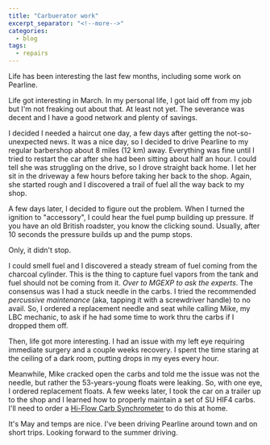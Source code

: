 ```yaml
---
title: "Carbuerator work"
excerpt_separator: "<!--more-->"
categories:
  - blog
tags: 
  - repairs
---
```


Life has been interesting the last few months, including some work on Pearline.

<!--more-->

Life got interesting in March. In my personal life, I got laid off from my job but I'm not freaking out about that. 
At least not yet. The severance was decent and I have a good network and plenty of savings.

I decided I needed a haircut one day, a few days after getting the not-so-unexpected news. It was a nice day, so I decided to
drive Pearline to my regular barbershop about 8 miles (12 km) away. Everything was fine until I tried to restart the car after
she had been sitting about half an hour. I could tell she was struggling on the drive, so I drove straight back home. I let 
her sit in the driveway a few hours before taking her back to the shop. Again, she started rough and I discovered a trail of 
fuel all the way back to my shop.

A few days later, I decided to figure out the problem. When I turned the ignition to "accessory", I could hear the fuel pump
building up pressure. If you have an old British roadster, you know the clicking sound. Usually, after 10 seconds the 
pressure builds up and the pump stops.

Only, it didn't stop.

I could smell fuel and I discovered a steady stream of fuel coming from the charcoal cylinder. This is the thing to capture 
fuel vapors from the tank and fuel should not be coming from it. *Over to MGEXP to ask the experts*. The consensus was I had a
stuck needle in the carbs. I tried the recommended *percussive maintenance* (aka, tapping it with a screwdriver handle) to no
avail. So, I ordered a replacement needle and seat while calling Mike, my LBC mechanic, to ask if he had some time to work
thru the carbs if I dropped them off.

Then, life got more interesting. I had an issue with my left eye requiring immediate surgery and a couple weeks recovery. I spent the time staring at the ceiling of a dark room, putting drops in my eyes every hour.

Meanwhile, Mike cracked open the carbs and told me the issue was not the needle, but rather the 53-years-young floats
were leaking. So, with one eye, I ordered replacement floats. A few weeks later, I took the car on a trailer up to the shop
and I learned how to properly maintain a set of SU HIF4 carbs. I'll need to order a 
[Hi-Flow Carb Synchrometer](https://www.sumidel.com/shop/item/hiflow-carburettor-synchrometer) to do this at home.

It's May and temps are nice. I've been driving Pearline around town and on short trips. Looking forward to the summer driving.
